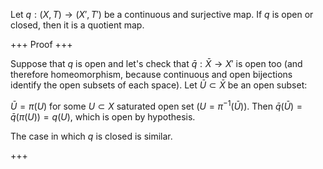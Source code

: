 Let $q:(X,T)\to (X',T')$ be a continuous and surjective map. If $q$ is open or closed, then it is a quotient map.

+++
Proof
+++

Suppose that $q$ is open and let's check that $\bar q:\bar X\longrightarrow X'$ is open too (and therefore homeomorphism, because continuous and open bijections identify the open subsets of each space). Let $\bar U\subset \bar X$ be an open subset:

$\bar U=\pi(U)$ for some $U\subset X$ saturated open set ($U=\pi^{-1}(\bar U)$). Then $\bar q(\bar U)=\bar q(\pi(U))=q(U)$, which is open by hypothesis.
			
The case in which $q$ is closed is similar.

+++
